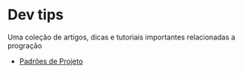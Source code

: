 # Dev tips
Uma coleção de artigos, dicas e tutoriais importantes relacionadas a progração

- [Padrões de Projeto](padroes-projeto/README.md)
